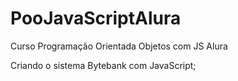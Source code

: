 # PooJavaScriptAlura
Curso Programação Orientada Objetos com JS Alura

Criando o sistema Bytebank com JavaScript;

